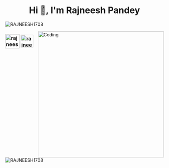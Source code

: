 <h1 align="center">Hi 👋, I'm Rajneesh Pandey</h1>

<p align="left"> <img src="https://komarev.com/ghpvc/?username=RAJNEESH1708&label=Profile%20views&color=0e75b6&style=flat" alt="RAJNEESH1708" /> </p>
<img align="right" alt="Coding" width="400" src="https://cdn.dribbble.com/users/333243/screenshots/5343222/hiring-manager-for-codility.png">

<h3 align="left">
 <a href="https://mailto:rajneeshpandey1708@gmail.com" target="blank"><img align="center" height=45 width=45 src="https://cdn-icons-png.flaticon.com/512/732/732200.png" alt="rajneesrajneeshpandey1708@gmail.com" height="30" width="40" /></a>
<a href="https://linkedin.com/in/rajneesh-pandey-3b578818b" target="blank"><img align="center" height=40 src="https://cdn-icons-png.flaticon.com/512/174/174857.png" alt="rajneesh-pandey-3b578818b" height="30" width="40" /></a>

</h3>
<p><img align="left" src="https://github-readme-stats-git-masterrstaa-rickstaa.vercel.app/api/top-langs?username=RAJNEESH1708&show_icons=true&locale=en&layout=compact" alt="RAJNEESH1708" /></p>

<!--
<p>&nbsp;<img align="center" src="https://github-readme-stats-git-masterrstaa-rickstaa.vercel.app/api?username=RAJNEESH1708&show_icons=true&locale=en" alt="RAJNEESH1708" /></p>
-->
<!-- <p align="center">
    <img align="center" src="https://activity-graph.herokuapp.com/graph?username=RAJNEESH1708&bg_color=FFFFFF&color=101010&line=00FF00&point=FFA500&hide_border=true" alt="contribution chart" />
</p> -->
